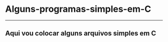 <h1> Alguns-programas-simples-em-C</h1>
<hr>
<h2>Aqui vou colocar alguns arquivos simples em C</h2>
